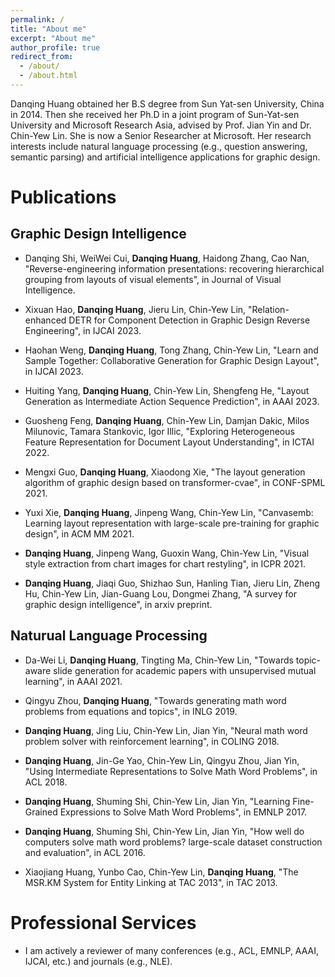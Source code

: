 ```yaml
---
permalink: /
title: "About me"
excerpt: "About me"
author_profile: true
redirect_from: 
  - /about/
  - /about.html
---
```


Danqing Huang obtained her B.S degree from Sun Yat-sen University, China in 2014. Then she received her Ph.D in a joint program of Sun-Yat-sen University and Microsoft Research Asia, advised by Prof. Jian Yin and Dr. Chin-Yew Lin. She is now a Senior Researcher at Microsoft. Her research interests include natural language processing (e.g., question answering, semantic parsing) and artificial intelligence applications for graphic design.


Publications 
======

Graphic Design Intelligence
------
- Danqing Shi, WeiWei Cui, **Danqing Huang**, Haidong Zhang, Cao Nan, "Reverse-engineering information presentations: recovering hierarchical grouping from layouts of visual elements", in Journal of Visual Intelligence.

- Xixuan Hao, **Danqing Huang**, Jieru Lin, Chin-Yew Lin, "Relation-enhanced DETR for Component Detection in Graphic Design Reverse Engineering", in IJCAI 2023.

- Haohan Weng, **Danqing Huang**, Tong Zhang, Chin-Yew Lin, "Learn and Sample Together: Collaborative Generation for Graphic Design Layout", in IJCAI 2023.

- Huiting Yang, **Danqing Huang**, Chin-Yew Lin, Shengfeng He, "Layout Generation as Intermediate Action Sequence Prediction", in AAAI 2023.

- Guosheng Feng, **Danqing Huang**, Chin-Yew Lin, Damjan Dakic, Milos Milunovic, Tamara Stankovic, Igor Illic, "Exploring Heterogeneous Feature Representation for Document Layout Understanding", in ICTAI 2022.

- Mengxi Guo, **Danqing Huang**, Xiaodong Xie, "The layout generation algorithm of graphic design based on transformer-cvae", in CONF-SPML 2021.

- Yuxi Xie, **Danqing Huang**, Jinpeng Wang, Chin-Yew Lin, "Canvasemb: Learning layout representation with large-scale pre-training for graphic design", in ACM MM 2021.

- **Danqing Huang**, Jinpeng Wang, Guoxin Wang, Chin-Yew Lin, "Visual style extraction from chart images for chart restyling", in ICPR 2021.

- **Danqing Huang**, Jiaqi Guo, Shizhao Sun, Hanling Tian, Jieru Lin, Zheng Hu, Chin-Yew Lin, Jian-Guang Lou, Dongmei Zhang, "A survey for graphic design intelligence", in arxiv preprint.


Naturual Language Processing
------

- Da-Wei Li, **Danqing Huang**, Tingting Ma, Chin-Yew Lin, "Towards topic-aware slide generation for academic papers with unsupervised mutual learning", in AAAI 2021.

- Qingyu Zhou, **Danqing Huang**, "Towards generating math word problems from equations and topics", in INLG 2019.

- **Danqing Huang**, Jing Liu, Chin-Yew Lin, Jian Yin, "Neural math word problem solver with reinforcement learning", in COLING 2018.

- **Danqing Huang**, Jin-Ge Yao, Chin-Yew Lin, Qingyu Zhou, Jian Yin, "Using Intermediate Representations to Solve Math Word Problems", in ACL 2018.

- **Danqing Huang**, Shuming Shi, Chin-Yew Lin, Jian Yin, "Learning Fine-Grained Expressions to Solve Math Word Problems", in EMNLP 2017.

- **Danqing Huang**, Shuming Shi, Chin-Yew Lin, Jian Yin, "How well do computers solve math word problems? large-scale dataset construction and evaluation", in ACL 2016.

- Xiaojiang Huang, Yunbo Cao, Chin-Yew Lin, **Danqing Huang**, "The MSR.KM System for Entity Linking at TAC 2013", in TAC 2013.


Professional Services
======
- I am actively a reviewer of many conferences (e.g., ACL, EMNLP, AAAI, IJCAI, etc.) and journals (e.g., NLE).

